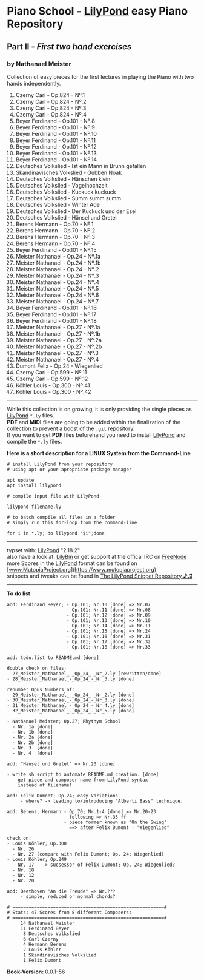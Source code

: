 # Piano School - [LilyPond](http://www.lilypond.org) easy Piano Repository
## Part II - *First two hand exercises*
### by Nathanael Meister

Collection of easy pieces for the first lectures in
playing the Piano with two hands independently.

1. Czerny Carl - Op.824 - Nº.1
2. Czerny Carl - Op.824 - Nº.2
3. Czerny Carl - Op.824 - Nº.3
4. Czerny Carl - Op.824 - Nº.4
5. Beyer Ferdinand - Op.101 - Nº.8
6. Beyer Ferdinand - Op.101 - Nº.9
7. Beyer Ferdinand - Op.101 - Nº.10
8. Beyer Ferdinand - Op.101 - Nº.11
9. Beyer Ferdinand - Op.101 - Nº.12
10. Beyer Ferdinand - Op.101 - Nº.13
11. Beyer Ferdinand - Op.101 - Nº.14
12. Deutsches Volkslied - Ist ein Mann in Brunn gefallen
13. Skandinavisches Volkslied - Gubben Noak
14. Deutsches Volkslied - Hänschen klein
15. Deutsches Volkslied - Vogelhochzeit
16. Deutsches Volkslied - Kuckuck kuckuck
17. Deutsches Volkslied - Summ summ summ
18. Deutsches Volkslied - Winter Ade
19. Deutsches Volkslied - Der Kuckuck und der Esel
20. Deutsches Volkslied - Hänsel und Gretel
21. Berens Hermann - Op.70 - Nº.1
22. Berens Hermann - Op.70 - Nº.2
23. Berens Hermann - Op.70 - Nº.3
24. Berens Hermann - Op.70 - Nº.4
25. Beyer Ferdinand - Op.101 - Nº.15
26. Meister Nathanael - Op.24 - Nº.1a
27. Meister Nathanael - Op.24 - Nº.1b
28. Meister Nathanael - Op.24 - Nº.2
29. Meister Nathanael - Op.24 - Nº.3
30. Meister Nathanael - Op.24 - Nº.4
31. Meister Nathanael - Op.24 - Nº.5
32. Meister Nathanael - Op.24 - Nº.6
33. Meister Nathanael - Op.24 - Nº.7
34. Beyer Ferdinand - Op.101 - Nº.16
35. Beyer Ferdinand - Op.101 - Nº.17
36. Beyer Ferdinand - Op.101 - Nº.18
37. Meister Nathanael - Op.27 - Nº.1a
38. Meister Nathanael - Op.27 - Nº.1b
39. Meister Nathanael - Op.27 - Nº.2a
40. Meister Nathanael - Op.27 - Nº.2b
41. Meister Nathanael - Op.27 - Nº.3
42. Meister Nathanael - Op.27 - Nº.4
44. Dumont Felix - Op.24 - Wiegenlied
45. Czerny Carl - Op.599 - Nº.11
46. Czerny Carl - Op.599 - Nº.12
47. Köhler Louis - Op.300 - Nº.41
48. Köhler Louis - Op.300 - Nº.42

_____________________________________________________________

While this collection is on growing, it is only providing the single pieces as [LilyPond](http://lilypond.org) `*.ly` files.  
**PDF** and **MIDI** files are going to be added within the finalization of the collection to prevent a boost of the `.git` repository.  
If you want to get **PDF** files beforehand you need to install [LilyPond](http://lilypond.org) and compile the `*.ly` files.

**Here is a short description for a LINUX System from the Command-Line**

```
# install LilyPond from your repository
# using apt or your apropriate package manager

apt update
apt install lilypond

# compile input file with LilyPond

lilypond filename.ly

# to batch compile all files in a folder
# simply run this for-loop from the command-line

for i in *.ly; do lilypond "$i";done
```
_____________________________________________________________

typset with: [LilyPond](http://lilypond.org) "2.18.2"  
also have a look at: [LilyBin](http://lilybin.com)
or get support at the offical IRC on [FreeNode](http://webchat.freenode.net/?channels=lilypond)  
more Scores in the [LilyPond](http://lilypond.org) format can be found on [www.MutopiaProject.org](https://www.mutopiaproject.org)  
snippets and tweaks can be found in [The LilyPond Snippet Repository ♪♫](http://lsr.di.unimi.it/LSR/Search) 
_____________________________________________________________

**To do list:**
```
add: Ferdinand Beyer; - Op.101; Nr.10 [done] => Nr.07
                      - Op.101; Nr.11 [done] => Nr.08
                      - Op.101; Nr.12 [done] => Nr.09
                      - Op.101; Nr.13 [done] => Nr.10
                      - Op.101; Nr.14 [done] => Nr.11
                      - Op.101; Nr.15 [done] => Nr.24
                      - Op.101; Nr.16 [done] => Nr.31
                      - Op.101; Nr.17 [done] => Nr.32
                      - Op.101; Nr.18 [done] => Nr.33

add: todo.list to README.md [done]

double check on files:
- 27_Meister_Nathanael_-_Op_24_-_Nr_2.ly [rewritten/done]
- 28_Meister_Nathanael_-_Op_24_-_Nr_3.ly [done]

renumber Opus Numbers of:
- 29_Meister_Nathanael_-_Op_24_-_Nr_2.ly [done]
- 30_Meister_Nathanael_-_Op_24_-_Nr_3.ly [done]
- 31_Meister_Nathanael_-_Op_24_-_Nr_4.ly [done]
- 32_Meister_Nathanael_-_Op_24_-_Nr_5.ly [done]

- Nathanael Meister; Op.27; Rhythym School
  - Nr. 1a [done]
  - Nr. 1b [done]
  - Nr. 2a [done]
  - Nr. 2b [done]
  - Nr. 3  [done]
  - Nr. 4  [done]

add: "Hänsel und Gretel" => Nr.20 [done]

- write sh script to automate README.md creation. [done]
  - get piece and composer name from LilyPond syntax
    instead of filename!

add: Felix Dumont; Op.24; easy Variations
     - where? -> leading to/introducing "Alberti Bass" technique.

add: Berens, Hermann - Op.70; Nr.1-4 [done] => Nr.20-23
                     - following => Nr.35 ff
                     - piece former known as "On the Swing"
                       ==> after Felix Dumont - "Wiegenlied"

check on:
- Louis Köhler; Op.300
  - Nr. 26
  - Nr. 27 (compare with Felix Dumont; Op. 24; Wiegenlied)
- Louis Köhler; Op.249
  - Nr. 17 ---> sucsessor of Felix Dumont; Op. 24; Wiegenlied?
  - Nr. 18
  - Nr. 12
  - Nr. 20

add: Beethoven "An die Freude" => Nr.???
     - simple, reduced or normal chords?

# ========================================================#
# Stats: 47 Scores from 8 different Composers:
# ========================================================#
     14 Nathanael Meister
     11 Ferdinand Beyer
      8 Deutsches Volkslied
      6 Carl Czerny
      4 Hermann Berens
      2 Louis Köhler
      1 Skandinavisches Volkslied
      1 Felix Dumont
```

**Book-Version:** 0.0.1-56
